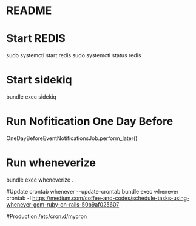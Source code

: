 # README
# Start REDIS
sudo systemctl start redis
sudo systemctl status redis

# Start sidekiq
bundle exec sidekiq

# Run Nofitication One Day Before
OneDayBeforeEventNotificationsJob.perform_later()

# Run wheneverize
bundle exec wheneverize .

#Update crontab
whenever --update-crontab
bundle exec whenever crontab -l
https://medium.com/coffee-and-codes/schedule-tasks-using-whenever-gem-ruby-on-rails-50b9af025607

#Production
/etc/cron.d/mycron
